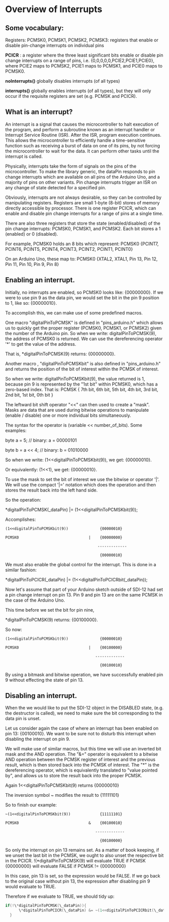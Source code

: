 # Overview of Interrupts

## Some vocabulary:
Registers: PCMSK0, PCMSK1, PCMSK2, PCMSK3: registers that enable or disable pin-change interrupts on individual pins

**PCICR** : a register where the three least significant bits enable or disable pin change interrupts on a range of pins, i.e. {0,0,0,0,0,PCIE2,PCIE1,PCIE0}, where PCIE2 maps to PCMSK2, PCIE1 maps to PCMSK1, and PCIE0 maps to PCMSK0.

**noInterrupts()** globally disables interrupts (of all types)

**interrupts()** globally enables interrupts (of all types), but they will only occur if the requisite registers are set (e.g. PCMSK and PCICR).

## What is an interrupt?
An interrupt is a signal that causes the microcontroller to halt execution of the program, and perform a subroutine known as an interrupt handler or Interrupt Service Routine (ISR). After the ISR, program execution continues. This allows the microcontroller to efficiently handle a time-sensitive function such as receiving a burst of data on one of its pins, by not forcing the microcontroller to wait for the data. It can perform other tasks until the interrupt is called.

Physically, interrupts take the form of signals on the pins of the microcontroller. To make the library generic, the dataPin responds to pin change interrupts which are available on all pins of the Arduino Uno, and a majority of pins on other variants. Pin change interrupts trigger an ISR on any change of state detected for a specified pin.

Obviously, interrupts are not always desirable, so they can be controlled by manipulating registers. Registers are small 1-byte (8-bit) stores of memory directly accessible by processor. There is one register PCICR, which can enable and disable pin change interrupts for a range of pins at a single time.

There are also three registers that store the state (enabled/disabled) of the
pin change interrupts: PCMSK0, PCMSK1, and PCMSK2. Each bit stores a 1
(enabled) or 0 (disabled).

For example, PCMSK0 holds an 8 bits which represent:
    PCMSK0 {PCINT7, PCINT6, PCINT5, PCINT4, PCINT3, PCINT2, PCINT1, PCINT0}

On an Arduino Uno, these map to:
    PCMSK0 {XTAL2, XTAL1, Pin 13, Pin 12, Pin 11, Pin 10, Pin 9, Pin 8}

## Enabling an interrupt.

Initially, no interrupts are enabled, so PCMSK0 looks like: {00000000}. If we were to use pin 9 as the data pin, we would set the bit in the pin 9 position to 1, like so: {00000010}.

To accomplish this, we can make use of some predefined macros.

One macro "digitalPinToPCMSK" is defined in "pins_arduino.h" which allows us to quickly get the proper register (PCMSK0, PCMSK1, or PCMSK2) given the number of the Arduino pin. So when we write: digitalPinToPCMSK(9), the address of PCMSK0 is returned. We can use the dereferencing operator '\*' to get the value of the address.

That is, \*digitalPinToPCMSK(9) returns: {00000000}.

Another macro , "digitalPinToPCMSKbit" is also defined in "pins_arduino.h" and returns the position of the bit of interest within the PCMSK of interest.

So when we write: digitalPinToPCMSKbit(9), the value returned is 1, because pin 9 is represented by the "1st bit" within PCMSK0, which has a zero-based index. That is: PCMSK { 7th bit, 6th bit, 5th bit, 4th bit, 3rd bit, 2nd bit, 1st bit, 0th bit }

The leftward bit shift operator "<<" can then used to create a "mask". Masks are data that are used during bitwise operations to manipulate (enable / disable)   one or more individual bits simultaneously.

The syntax for the operator is (variable << number_of_bits).
Some examples:

byte a = 5;       // binary: a =  00000101

byte b = a << 4;  // binary: b =  01010000

So when we write: (1<<digitalPinToPCMSKbit(9)), we get: {00000010}.

Or equivalently:  (1<<1), we get: {00000010}.

To use the mask to set the bit of interest we use the bitwise or operator '|'. We will use the compact '|=' notation which does the operation and then stores the result back into the left hand side.


So the operation:

\*digitalPinToPCMSK(\_dataPin) |= (1<<digitalPinToPCMSKbit(9));

Accomplishes:

    (1<<digitalPinToPCMSKbit(9))              {00000010}

    PCMSK0                               |    {00000000}

                                             -------------

                                              {00000010}


We must also enable the global control for the interrupt. This is done in a similar fashion:

\*digitalPinToPCICR(\_dataPin) |= (1<<digitalPinToPCICRbit(\_dataPin));


Now let's assume that part of your Arduino sketch outside of SDI-12 had set a pin change interrupt on pin 13. Pin 9 and pin 13 are on the same PCMSK in the case of the Arduino Uno.

This time before we set the bit for pin nine,

\*digitalPinToPCMSK(9) returns: {00100000}.

So now:

    (1<<digitalPinToPCMSKbit(9))              {00000010}

    PCMSK0                               |    {00100000}

                                            -------------

                                              {00100010}


By using a bitmask and bitwise operation, we have successfully enabled pin 9 without effecting the state of pin 13.


## Disabling an interrupt.

When the we would like to put the SDI-12 object in the DISABLED state, (e.g. the destructor is called), we need to make sure the bit corresponding to the data pin is unset.

Let us consider again the case of where an interrupt has been enabled on pin 13: {00100010}. We want to be sure not to disturb this interrupt when disabling the interrupt on pin 9.

We will make use of similar macros, but this time we will use an inverted bit mask and the AND operation. The "&=" operator is equivalent to a bitwise AND operation between the PCMSK register of interest and the previous result, which is then stored back into the PCMSK of interest. The "\*" is the dereferencing operator, which is equivalently translated to "value pointed by", and allows us to store the result back into the proper PCMSK.

Again 1<<digitalPinToPCMSKbit(9) returns {00000010}

The inversion symbol ~ modifies the result to {11111101}

So to finish our example:

    ~(1<<digitalPinToPCMSKbit(9))             {11111101}

    PCMSK0                               &    {00100010}

                                            -------------

                                              {00100000}


So only the interrupt on pin 13 remains set. As a matter of book keeping, if we unset the last bit in the PCMSK, we ought to also unset the respective bit in the PCICR.
    !(\*digitalPinToPCMSK(9)
    will evaluate TRUE if PCMSK {00000000}
    will evaluate FALSE if PCMSK != {00000000}

In this case, pin 13 is set, so the expression would be FALSE. If we go back to the original case without pin 13, the expression after disabling pin 9 would evaluate to TRUE.

Therefore if we evaluate to TRUE, we should tidy up:
```cpp
if(!\*digitalPinToPCMSK(\_dataPin)){
      \*digitalPinToPCICR(\_dataPin) &= ~(1<<digitalPinToPCICRbit(\_dataPin));
  }
```
